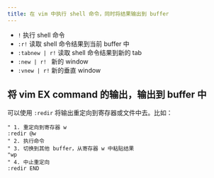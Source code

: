 ```yaml
---
title: 在 vim 中执行 shell 命令，同时将结果输出到 buffer
---
```



- `!` 执行 shell 命令
- `:r!` 读取 shell 命令结果到当前 buffer 中
- `:tabnew | r!` 读取 shell 命令结果到新的 tab
- `:new | r! ` 新的 window
- `:vnew | r!` 新的垂直 window

## 将 vim EX command 的输出，输出到 buffer 中

可以使用 `:redir` 将输出重定向到寄存器或文件中去。比如：

```vim
" 1. 重定向到寄存器 w
:redir @w
" 2. 执行命令
" 3. 切换到其他 buffer，从寄存器 w 中粘贴结果
"wp
" 4. 中止重定向
:redir END
```
